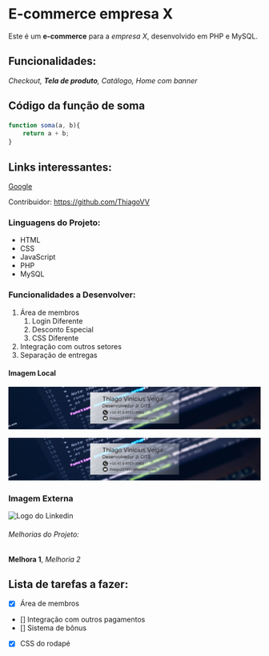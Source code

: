 # E-commerce empresa X

Este é um **e-commerce** para a *empresa X*, desenvolvido em PHP e MySQL.
## Funcionalidades:

_Checkout, **Tela de produto**, Catálogo, Home com banner_

## Código da função de soma

```javascript
function soma(a, b){
    return a + b;
}
```
## Links interessantes:

[Google](https://www.google.com)

Contribuidor: https://github.com/ThiagoVV

### Linguagens do Projeto:
* HTML
* CSS
* JavaScript
* PHP
* MySQL

### Funcionalidades a Desenvolver:

1. Área de membros
    1. Login Diferente
    2. Desconto Especial
    3. CSS Diferente
2. Integração com outros setores
3. Separação de entregas
#### Imagem Local

![Logo do meu Linkedin](img/Desktop%20-%201.jpg)

[![Logo Linkedin](img/Desktop%20-%201.jpg)](https://github.com/ThiagoVV)
### Imagem Externa

![Logo do Linkedin](https://cdn-icons-png.flaticon.com/512/174/174857.png)
###### Melhorias do Projeto:

__Melhora 1__, _Melhoria 2_

## Lista de tarefas a fazer:

- [x] Área de membros
- [] Integração com outros pagamentos
- [] Sistema de bônus
- [x] CSS do rodapé
